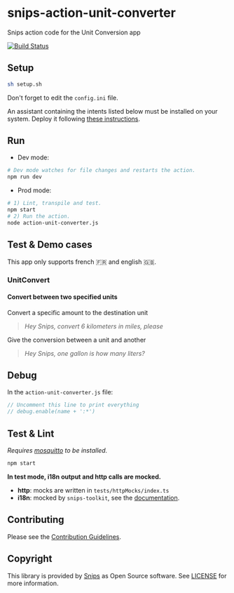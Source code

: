 # snips-action-unit-converter

Snips action code for the Unit Conversion app

[![Build Status](https://travis-ci.org/snipsco/snips-action-unit-converter.svg?branch=master)](https://travis-ci.org/snipsco/snips-action-unit-converter)

## Setup

```sh
sh setup.sh
```

Don't forget to edit the `config.ini` file.

An assistant containing the intents listed below must be installed on your system. Deploy it following [these instructions](https://docs.snips.ai/articles/console/actions/deploy-your-assistant).

## Run

- Dev mode:

```sh
# Dev mode watches for file changes and restarts the action.
npm run dev
```

- Prod mode:

```sh
# 1) Lint, transpile and test.
npm start
# 2) Run the action.
node action-unit-converter.js
```

## Test & Demo cases

This app only supports french 🇫🇷 and english 🇬🇧.

### UnitConvert

#### Convert between two specified units

Convert a specific amount to the destination unit
> *Hey Snips, convert 6 kilometers in miles, please*

Give the conversion between a unit and another
> *Hey Snips, one gallon is how many liters?*

## Debug

In the `action-unit-converter.js` file:

```js
// Uncomment this line to print everything
// debug.enable(name + ':*')
```

## Test & Lint

*Requires [mosquitto](https://mosquitto.org/download/) to be installed.*

```sh
npm start
```

**In test mode, i18n output and http calls are mocked.**

- **http**: mocks are written in `tests/httpMocks/index.ts`
- **i18n**: mocked by `snips-toolkit`, see the [documentation](https://github.com/snipsco/snips-javascript-toolkit#i18n).

## Contributing

Please see the [Contribution Guidelines](https://github.com/snipsco/snips-action-unit-converter/blob/master/CONTRIBUTING.md).

## Copyright

This library is provided by [Snips](https://snips.ai) as Open Source software. See [LICENSE](https://github.com/snipsco/snips-action-unit-converter/blob/master/LICENSE) for more information.
